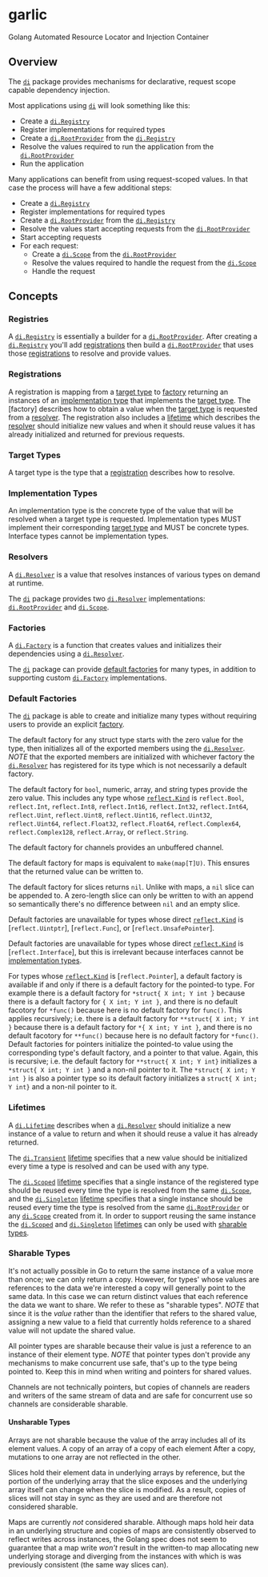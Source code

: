 # garlic

Golang Automated Resource Locator and Injection Container

## Overview

The [`di`][di] package provides mechanisms for declarative, request scope capable dependency injection.

Most applications using [`di`][di] will look something like this:

- Create a [`di.Registry`][di.Registry]
- Register implementations for required types
- Create a [`di.RootProvider`][di.RootProvider] from the [`di.Registry`][di.Registry]
- Resolve the values required to run the application from the [`di.RootProvider`][di.RootProvider]
- Run the application

Many applications can benefit from using request-scoped values. In that case the process will have a few additional steps:

- Create a [`di.Registry`][di.Registry]
- Register implementations for required types
- Create a [`di.RootProvider`][di.RootProvider] from the [`di.Registry`][di.Registry]
- Resolve the values start accepting requests from the [`di.RootProvider`][di.RootProvider]
- Start accepting requests
- For each request:
  - Create a [`di.Scope`][di.Scope] from the [`di.RootProvider`][di.RootProvider]
  - Resolve the values required to handle the request from the [`di.Scope`][di.Scope]
  - Handle the request

## Concepts

### Registries

A [`di.Registry`][di.Registry] is essentially a builder for a [`di.RootProvider`][di.RootProvider]. After creating a [`di.Registry`][di.Registry] you'll add [registrations](#registrations) then build a [`di.RootProvider`][di.RootProvider] that uses those [registrations](#registrations) to resolve and provide values.

### Registrations

A registration is mapping from a [target type](#target-types) to [factory](#factories) returning an instances of an [implementation type](#implementation-types) that implements the [target type](#target-types). The [factory] describes how to obtain a value when the [target type](#target-types) is requested from a [resolver](#resolvers). The registration also includes a [lifetime](#lifetimes) which describes the [resolver](#resolvers) should initialize new values and when it should reuse values it has already initialized and returned for previous requests.

### Target Types

A target type is the type that a [registration](#registrations) describes how to resolve.

### Implementation Types

An implementation type is the concrete type of the value that will be resolved when a target type is requested. Implementation types MUST implement their corresponding [target type](#target-types) and MUST be concrete types. Interface types cannot be implementation types.

### Resolvers

A [`di.Resolver`][di.Resolver] is a value that resolves instances of various types on demand at runtime.

The [`di`][di] package provides two [`di.Resolver`][di.Resolver] implementations: [`di.RootProvider`][di.RootProvider] and [`di.Scope`][di.Scope].

### Factories

A [`di.Factory`][di.Factory] is a function that creates values and initializes their dependencies using a [`di.Resolver`][di.Resolver].

The [`di`][di] package can provide [default factories](#default-factories) for many types, in addition to supporting custom [`di.Factory`][di.Factory] implementations.

### Default Factories

The [`di`][di] package is able to create and initialize many types without requiring users to provide an explicit [factory](#factories).

The default factory for any struct type starts with the zero value for the type, then initializes all of the exported members using the [`di.Resolver`][di.Resolver]. _NOTE_ that the exported members are initialized with whichever factory the [`di.Resolver`][di.Resolver] has registered for its type which is not necessarily a default factory.

The default factory for `bool`, numeric, array, and string types provide the zero value. This includes any type whose [`reflect.Kind`][reflect.Kind] is `reflect.Bool`, `reflect.Int`, `reflect.Int8`, `reflect.Int16`, `reflect.Int32`, `reflect.Int64`, `reflect.Uint`, `reflect.Uint8`, `reflect.Uint16`, `reflect.Uint32`, `reflect.Uint64`, `reflect.Float32`, `reflect.Float64`, `reflect.Complex64`, `reflect.Complex128`, `reflect.Array`, or `reflect.String`.

The default factory for channels provides an unbuffered channel.

The default factory for maps is equivalent to `make(map[T]U)`. This ensures that the returned value can be written to.

The default factory for slices returns `nil`. Unlike with maps, a `nil` slice can be appended to. A zero-length slice can only be written to with an append so semantically there's no difference between `nil` and an empty slice.

Default factories are unavailable for types whose direct [`reflect.Kind`][reflect.Kind] is [`reflect.Uintptr`], [`reflect.Func`], or [`reflect.UnsafePointer`].

Default factories are unavailable for types whose direct [`reflect.Kind`][reflect.Kind] is [`reflect.Interface`], but this is irrelevant because interfaces cannot be [implementation types](#implementation-types).

For types whose [`reflect.Kind`][reflect.Kind] is [`reflect.Pointer`], a default factory is available if and only if there is a default factory for the pointed-to type. For example there is a default factory for `*struct{ X int; Y int }` because there is a default factory for `{ X int; Y int }`, and there is no default facotory for `*func()` because here is no default factory for `func()`. This applies recursively; i.e. there is a default factory for `**struct{ X int; Y int }` because there is a default factory for `*{ X int; Y int }`, and there is no default facotory for `**func()` because here is no default factory for `*func()`. Default factories for pointers initialize the pointed-to value using the corresponding type's default factory, and a pointer to that value. Again, this is recursive; i.e. the default factory for `**struct{ X int; Y int}` initializes a `*struct{ X int; Y int }` and a non-nil pointer to it. The `*struct{ X int; Y int }` is also a pointer type so its default factory initializes a `struct{ X int; Y int}` and a non-nil pointer to it.

### Lifetimes

A [`di.Lifetime`][di.Lifetime] describes when a [`di.Resolver`][di.Resolver] should initialize a new instance of a value to return and when it should reuse a value it has already returned.

The [`di.Transient`][di.Transient] [lifetime][di.Lifetime] specifies that a new value should be initialized every time a type is resolved and can be used with any type.

The [`di.Scoped`][di.Scoped] [lifetime][di.Lifetime] specifies that a single instance of the registered type should be reused every time the type is resolved from the same [`di.Scope`][di.Scope], and the [`di.Singleton`][di.Singleton] [lifetime][di.Lifetime] specifies that a single instance should be reused every time the type is resolved from the same [`di.RootProvider`][di.RootProvider] or any [`di.Scope`][di.Scope] created from it. In order to support reusing the same instance the [`di.Scoped`][di.Scoped] and [`di.Singleton`][di.Singleton] [lifetimes][di.Lifetime] can only be used with [sharable types](#sharable-types).

### Sharable Types

It's not actually possible in Go to return the same instance of a value more than once; we can only return a copy. However, for types' whose values are references to the data we're interested a copy will generally point to the same data. In this case we can return distinct values that each reference the data we want to share. We refer to these as "sharable types". _NOTE_ that since it is the _value_ rather than the identifier that refers to the shared value, assigning a new value to a field that currently holds reference to a shared value will not update the shared value.

All pointer types are sharable because their value is just a reference to an instance of their element type. _NOTE_ that pointer types don't provide any mechanisms to make concurrent use safe, that's up to the type being pointed to. Keep this in mind when writing and pointers for shared values.

Channels are not technically pointers, but copies of channels are readers and writers of the same stream of data and are safe for concurrent use so channels are considerable sharable.

#### Unsharable Types

Arrays are not sharable because the value of the array includes all of its element values. A copy of an array of a copy of each element  After a copy, mutations to one array are not reflected in the other.

Slices hold their element data in underlying arrays by reference, but the portion of the underlying array that the slice exposes and the underlying array itself can change when the slice is modified. As a result, copies of slices will not stay in sync as they are used and are therefore not considered sharable.

Maps are currently _not_ considered sharable. Although maps hold heir data in an underlying structure and copies of maps are consistently observed to reflect writes across instances, the Golang spec does not seem to guarantee that a map write _won't_ result in the written-to map allocating new underlying storage and diverging from the instances with which is was previously consistent (the same way slices can).

[di]: https://pkg.go.dev/github.com/ttd2089/garlic/pkg/di
[di.Factory]: https://pkg.go.dev/github.com/ttd2089/garlic/pkg/di#Factory
[di.Lifetime]: https://pkg.go.dev/github.com/ttd2089/garlic/pkg/di#Lifetime
[di.Registry]: https://pkg.go.dev/github.com/ttd2089/garlic/pkg/di#Registry
[di.Resolver]: https://pkg.go.dev/github.com/ttd2089/garlic/pkg/di#Resolver
[di.RootProvider]: https://pkg.go.dev/github.com/ttd2089/garlic/pkg/di#Provider
[di.Singleton]: https://pkg.go.dev/github.com/ttd2089/garlic/pkg/di#Singleton
[di.Scope]: https://pkg.go.dev/github.com/ttd2089/garlic/pkg/di#Scope
[di.Scoped]: https://pkg.go.dev/github.com/ttd2089/garlic/pkg/di#Scoped
[di.Transient]: https://pkg.go.dev/github.com/ttd2089/garlic/pkg/di#Transient

[reflect.Kind]: https://pkg.go.dev/reflect#Kind
